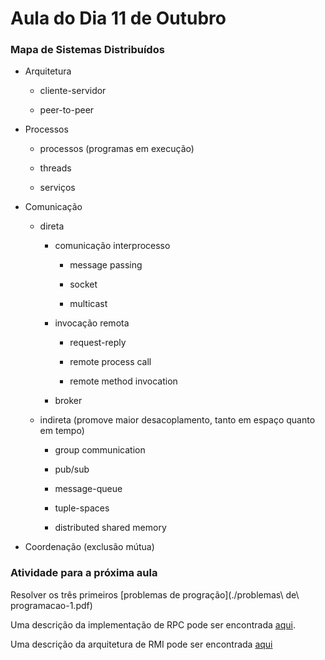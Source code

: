 # Aula do Dia 11 de Outubro

### Mapa de Sistemas Distribuídos
- Arquitetura

    - cliente-servidor

    - peer-to-peer

- Processos

    - processos (programas em execução)

    - threads

    - serviços

- Comunicação

    - direta

        - comunicação interprocesso

            - message passing

            - socket

            - multicast

        - invocação remota
            
            - request-reply

            - remote process call

            - remote method invocation

        - broker

    - indireta (promove maior desacoplamento, tanto em espaço quanto em tempo)

        - group communication

        - pub/sub

        - message-queue

        - tuple-spaces

        - distributed shared memory

- Coordenação (exclusão mútua)


### Atividade para a próxima aula

Resolver os três primeiros [problemas de progração](./problemas\ de\ programacao-1.pdf)

Uma descrição da implementação de RPC pode ser encontrada [aqui](https://web.eecs.umich.edu/~mosharaf/Readings/RPC.pdf).

Uma descrição da arquitetura de RMI pode ser encontrada [aqui](https://www.gta.ufrj.br/ensino/eel879/trabalhos_vf_2017_2/rmi/arquitetura.html)
